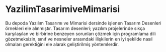 # YazilimTasarimiveMimarisi
Bu depoda Yazılım Tasarımı ve Mimarisi dersinde işlenen Tasarım Desenleri örnekleri ele alınmıştır.
Tasarım desenleri;  yazılım projelerinde sıkça karşılaşılan ve birbirine benzeyen sorunları çözmek için programlama dili gözetmeksizin, sınıf ve nesneler arasındaki ilişkilerin en iyi şekilde nasıl olmaları gerektiğini ele alarak geliştirilmiş yöntemlerdir.
